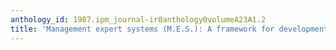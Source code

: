 ```yaml
---
anthology_id: 1987.ipm_journal-ir0anthology0volumeA23A1.2
title: 'Management expert systems (M.E.S.): A framework for development and implementation'
---
```

